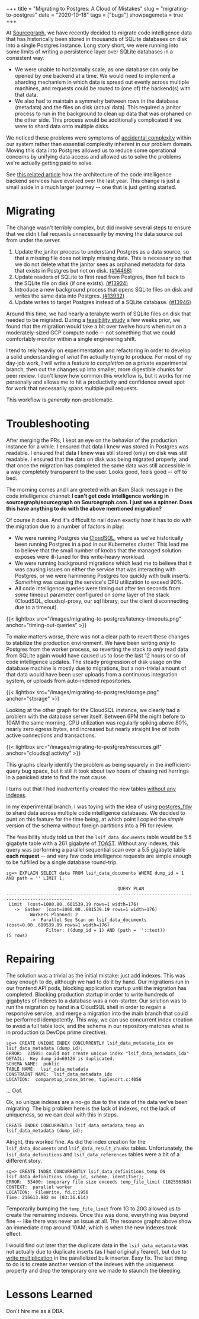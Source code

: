 +++
title = "Migrating to Postgres: A Cloud of Mistakes"
slug = "migrating-to-postgres"
date = "2020-10-18"
tags = ["bugs"]
showpagemeta = true
+++

At [Sourcegraph](https://github.com/sourcegraph/sourcegraph), we have recently decided to migrate code intelligence data that has historically been stored in thousands of SQLite databases on disk into a single Postgres instance. Long story short, we were running into some limits of writing a persistence layer over SQLite databases in a consistent way.

- We were unable to horizontally scale, as one database can only be opened by one backend at a time. We would need to implement a sharding mechanism in which data is spread out evenly across multiple machines, and requests could be routed to (one of) the backend(s) with that data.
- We also had to maintain a symmetry between rows in the database (metadata) and the files on disk (actual data). This required a janitor process to run in the background to clean up data that was orphaned on the other side. This process would be additionally complicated if we were to shard data onto multiple disks.

We noticed these problems were symptoms of [accidental complexity](http://faculty.salisbury.edu/~xswang/Research/Papers/SERelated/no-silver-bullet.pdf) within our system rather than essential complexity inherent in our problem domain. Moving this data into Postgres allowed us to reduce some operational concerns by unifying data access and allowed us to solve the problems we're actually getting paid to solve.

See [this related article](https://about.sourcegraph.com/blog/evolution-of-the-precise-code-intel-backend/) how the architecture of the code intelligence backend services have evolved over the last year. This change is just a small aside in a much larger journey -- one that is just getting started.

# Migrating

The change wasn't terribly complex, but did involve several steps to ensure that we didn't fail requests unnecessarily by moving the data source out from under the server.

1. Update the janitor process to understand Postgres as a data source, so that a missing file does not imply missing data. This is necessary so that we do not delete what the janitor sees as orphaned metadata for data that exists in Postgres but not on disk. [(#14468)](https://github.com/sourcegraph/sourcegraph/pull/14468)
2. Update readers of SQLite to first read from Postgres, then fall back to the SQLite file on disk (if one exists). [(#13924)](https://github.com/sourcegraph/sourcegraph/pull/13924)
3. Introduce a new background process that opens SQLite files on disk and writes the same data into Postgres. [(#13932)](https://github.com/sourcegraph/sourcegraph/pull/13932)
4. Update writes to target Postgres instead of a SQLite database. [(#13946)](https://github.com/sourcegraph/sourcegraph/pull/13946)

Around this time, we had nearly a terabyte worth of SQLite files on disk that needed to be migrated. During a [feasibility study](https://docs.google.com/document/d/1Y9p29hK8xrPUTvBdWqP9uAHDg3JLV-HCaxsbCo9-YHQ) a few weeks prior, we found that the migration would take a bit over twelve hours when run on a moderately-sized GCP compute node -- not something that we could comfortably monitor within a single engineering shift.

I tend to rely heavily on experimentation and refactoring in order to develop a solid understanding of _what_ I'm actually trying to produce. For most of my day-job work, I will write a feature _to completion_ on a private experimental branch, then cut the changes up into smaller, more digestible chunks for peer review. I don't know how common this workflow is, but it works for me personally and allows me to hit a productivity and confidence sweet spot for work that necessarily spans multiple pull requests.

This workflow is _generally_ non-problematic.

# Troubleshooting

After merging the PRs, I kept an eye on the behavior of the production instance for a while. I ensured that data I knew was stored in Postgres was readable. I ensured that data I knew was still stored (only) on disk was still readable. I ensured that the data on disk was being migrated properly, and that once the migration has completed the same data was still accessible in a way completely transparent to the user. Looks good, feels good -- off to bed.

The morning comes and I am greeted with an 8am Slack message in the code intelligence channel: **I can’t get code intelligence working in sourcegraph/sourcegraph on Sourcegraph.com. I just see a spinner. Does this have anything to do with the above mentioned migration?**

Of course it does. And it's difficult to nail down exactly _how_ it has to do with the migration due to a number of factors in play:

- We were running Postgres via [CloudSQL](https://cloud.google.com/sql), where as we've historically been running Postgres in a pod in our Kubernetes cluster. This lead me to believe that the small number of knobs that the managed solution exposes were ill-tuned for this write-heavy workload.
- We were running background migrations which lead me to believe that it was causing issues on either the service that was interacting with Postgres, or we were hammering Postgres too quickly with bulk inserts. _Something_ was causing the service's CPU utilization to exceed 90%.
- All code intelligence queries were timing out after ten seconds from _some_ timeout parameter configured on _some_ layer of the stack (CloudSQL, cloudsql-proxy, our sql library, our the client disconnecting due to a timeout).

{{< lightbox src="/images/migrating-to-postgres/latency-timeouts.png" anchor="timing-out-queries" >}}

To make matters worse, there was not a clear path to revert these changes to stabilize the production environment. We have been writing _only_ to Postgres from the worker process, so reverting the stack to _only_ read data from SQLite again would have caused us to lose the last 12 hours or so of code intelligence updates. The steady progression of disk usage on the database machine is mostly due to migrations, but a non-trivial amount of that data would have been user uploads from a continuous integration system, or uploads from auto-indexed repositories.

{{< lightbox src="/images/migrating-to-postgres/storage.png" anchor="storage" >}}

Looking at the other graph for the CloudSQL instance, we clearly had a problem with the database server itself. Between 6PM the night before to 10AM the same morning, CPU utilization was regularly spiking above 80%, nearly zero egress bytes, and increased but nearly straight line of both active connections and transactions.

{{< lightbox src="/images/migrating-to-postgres/resources.gif" anchor="cloudsql activity" >}}

This graphs clearly identify the problem as being squarely in the inefficient-query bug space, but it still it took about two hours of chasing red herrings in a panicked state to find the root cause.

I turns out that I had inadvertently created the new tables [without any indexes](https://github.com/sourcegraph/sourcegraph/blob/9b0edb75ffda680a587bffa4e00ff5e6c41a90e7/migrations/codeintel/1000000001_init.up.sql).

In my experimental branch, I was toying with the idea of using [postgres_fdw](https://about.gitlab.com/handbook/engineering/development/enablement/database/doc/fdw-sharding.html) to shard data across multiple code intelligence databases. We decided to punt on this feature for the time being, at which point I copied the _simple_ version of the schema without foreign partitions into a PR for review.

The feasibility study told us that the `lsif_data_documents` table would be 5.5 gigabyte table with a 261 gigabyte of [TOAST](https://www.postgresql.org/docs/9.5/storage-toast.html). Without any indexes, this query was performing a parallel sequential scan over a 5.5 gigabyte table **each request** -- and very few code intelligence requests are simple enough to be fulfilled by a single database round-trip.

```text
sg=> EXPLAIN SELECT data FROM lsif_data_documents WHERE dump_id = 1 AND path = '' LIMIT 1;

                                          QUERY PLAN
-----------------------------------------------------------------------------------------------
 Limit  (cost=1000.00..601539.19 rows=1 width=176)
   ->  Gather  (cost=1000.00..601539.19 rows=1 width=176)
         Workers Planned: 2
         ->  Parallel Seq Scan on lsif_data_documents  (cost=0.00..600539.09 rows=1 width=176)
               Filter: ((dump_id = 1) AND (path = ''::text))
(5 rows)
```

# Repairing

The solution was a trivial as the initial mistake: just add indexes. This was easy enough to do, although we had to do it by hand. Our migrations run in our frontend API pods, blocking application startup until the migration has completed. Blocking production startup in order to write hundreds of gigabytes of indexes to a database was a non-starter. Our solution was to run the migration by hand in a CloudSQL shell in order to regain a responsive service, and merge a migration into the main branch that could be performed idempotently. This way, we can use concurrent index creation to avoid a full table lock, and the schema in our repository matches what is in production (a DevOps prime directive).

```text
sg=> CREATE UNIQUE INDEX CONCURRENTLY lsif_data_metadata_idx on lsif_data_metadata (dump_id);
ERROR:  23505: could not create unique index "lsif_data_metadata_idx"
DETAIL:  Key dump_id=69126 is duplicated.
SCHEMA NAME:  public
TABLE NAME:  lsif_data_metadata
CONSTRAINT NAME:  lsif_data_metadata_idx
LOCATION:  comparetup_index_btree, tuplesort.c:4056
```

... Oof.

Ok, so unique indexes are a no-go due to the state of the data we've been migrating. The big problem here is the lack of indexes, not the lack of uniqueness, so we can deal with this in steps.

```text
CREATE INDEX CONCURRENTLY lsif_data_metadata_temp on lsif_data_metadata (dump_id);
```

Alright, this worked fine. As did the index creation for the `lsif_data_documents` and `lsif_data_result_chunks` tables. Unfortunately, the `lsif_data_definitions` and `lsif_data_references` tables were a bit of a different story.

```text
sg=> CREATE INDEX CONCURRENTLY lsif_data_definitions_temp ON lsif_data_definitions (dump_id, scheme, identifier);
ERROR:  53400: temporary file size exceeds temp_file_limit (1025563kB)
CONTEXT:  parallel worker
LOCATION:  FileWrite, fd.c:1956
Time: 216613.982 ms (03:36.614)
```

Temporarily bumping the `temp_file_limit` from 1G to 20G allowed us to create the remaining indexes. Once this was done, everything was beyond fine -- like there was never an issue at all. The resource graphs above show an immediate drop around 10AM, which is when the new indexes took effect.

I would find out later that the duplicate data in the `lsif_data_metadata` was not actually due to duplicate inserts (as I had originally feared), but due to [write multiplication](https://github.com/sourcegraph/sourcegraph/pull/14536) in the parallelized bulk inserter. Easy fix. The last thing to do is to create another version of the indexes with the uniqueness property and drop the temporary one we made to staunch the bleeding.

# Lessons Learned

Don't hire me as a DBA.